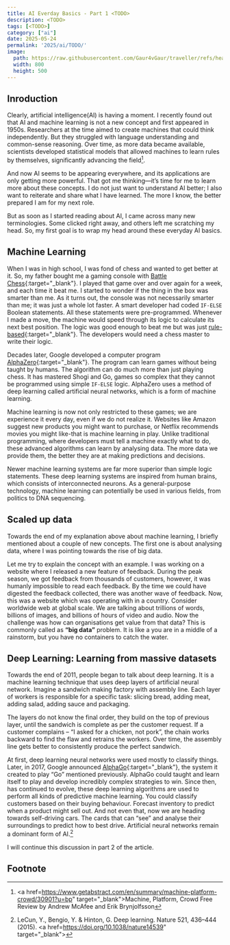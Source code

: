 ```yaml
---
title: AI Everday Basics - Part 1 <TODO>
description: <TODO>
tags: [<TODO>]
category: ["ai"]
date: 2025-05-24
permalink: '2025/ai/TODO/'
image:
  path: https://raw.githubusercontent.com/Gaur4vGaur/traveller/refs/heads/master/images/random/2025-01-07-the-art-of-possible/cover.jpg
  width: 800
  height: 500
---
```


## Inroduction
Clearly, artificial intelligence(AI) is having a moment. I recently found out that AI and machine learning is not a new concept and first appeared in 1950s. Researchers at the time aimed to create machines that could think independently. But they struggled with language understanding and common-sense reasoning. Over time, as more data became available, scientists developed statistical models that allowed machines to learn rules by themselves, significantly advancing the field[^footnote].

And now AI seems to be appearing everywhere, and its applications are only getting more powerful. That got me thinking—it’s time for me to learn more about these concepts. I do not just want to understand AI better; I also want to reiterate and share what I have learned. The more I know, the better prepared I am for my next role.

But as soon as I started reading about AI, I came across many new terminologies. Some clicked right away, and others left me scratching my head. So, my first goal is to wrap my head around these everyday AI basics.

## Machine Learning
When I was in high school, I was fond of chess and wanted to get better at it. So, my father bought me a gaming console with [Battle Chess](https://en.wikipedia.org/wiki/Battle_Chess){:target="_blank"}. I played that game over and over again for a week, and each time it beat me. I started to wonder if the thing in the box was smarter than me. As it turns out, the console was not necessarily smarter than me; it was just a whole lot faster. A smart developer had coded `IF-ELSE` Boolean statements. All these statements were pre-programmed. Whenever I made a move, the machine would speed through its logic to calculate its next best position. The logic was good enough to beat me but was just [rule-based](https://en.wikipedia.org/wiki/Rule-based_system){:target="_blank"}. The developers would need a chess master to write their logic.

Decades later, Google developed a computer program [AlphaZero](https://en.wikipedia.org/wiki/AlphaZero){:target="_blank"}. The program can learn games without being taught by humans. The algorithm can do much more than just playing chess. It has mastered Shogi and Go, games so complex that they cannot be programmed using simple `IF-ELSE` logic. AlphaZero uses a method of deep learning called artificial neural networks, which is a form of machine learning.

Machine learning is now not only restricted to these games; we are experience it every day, even if we do not realize it. Websites like Amazon suggest new products you might want to purchase, or Netflix recommends movies you might like-that is machine learning in play. Unlike traditional programming, where developers must tell a machine exactly what to do, these advanced algorithms can learn by analysing data. The more data we provide them, the better they are at making predictions and decisions.

Newer machine learning systems are far more superior than simple logic statements. These deep learning systems are inspired from human brains, which consists of interconnected neurons. As a general-purpose technology, machine learning can potentially be used in various fields, from politics to DNA sequencing.

## Scaled up data
Towards the end of my explanation above about machine learning, I briefly mentioned about a couple of new concepts. The first one is about analysing data, where I was pointing towards the rise of big data.

Let me try to explain the concept with an example. I was working on a website where I released a new feature of feedback. During the peak season, we got feedback from thousands of customers, however, it was humanly impossible to read each feedback. By the time we could have digested the feedback collected, there was another wave of feedback. Now, this was a website which was operating with in a country. Consider worldwide web at global scale. We are talking about trillions of words, billions of images, and billions of hours of video and audio. Now the challenge was how can organisations get value from that data?  This is commonly called as __“big data”__ problem. It is like a you are in a middle of a rainstorm, but you have no containers to catch the water.

## Deep Learning: Learning from massive datasets
Towards the end of 2011, people began to talk about deep learning. It is a machine learning technique that uses deep layers of artificial neural network. Imagine a sandwich making factory with assembly line. Each layer of workers is responsible for a specific task: slicing bread, adding meat, adding salad, adding sauce and packaging. 

The layers do not know the final order, they build on the top of previous layer, until the sandwich is complete as per the customer request. If a customer complains – “I asked for a chicken, not pork”, the chain works backward to find the flaw and retrains the workers. Over time, the assembly line gets better to consistently produce the perfect sandwich. 

At first, deep learning neural networks were used mostly to classify things. Later, in 2017, Google announced [AlphaGo](https://en.wikipedia.org/wiki/AlphaGo){:target="_blank"}, the system it created to play “Go” mentioned previously. AlphaGo could taught and learn itself to play and develop incredibly complex strategies to win. Since then, has continued to evolve, these deep learning algorithms are used to perform all kinds of predictive machine learning. You could classify customers based on their buying behaviour. Forecast inventory to predict when a product might sell out. And not even that, now we are heading towards self-driving cars. The cards that can “see” and analyse their surroundings to predict how to best drive. Artificial neural networks remain a dominant form of AI.[^fn-nth-2]

I will continue this discussion in part 2 of the article.


## Footnote

[^footnote]: <a href=https://www.getabstract.com/en/summary/machine-platform-crowd/30901?u=bp" target="_blank">Machine, Platform, Crowd Free Review by Andrew McAfee and Erik Brynjolfsson</a>
[^fn-nth-2]: LeCun, Y., Bengio, Y. & Hinton, G. Deep learning. Nature 521, 436–444 (2015). <a href=https://doi.org/10.1038/nature14539" target="_blank">